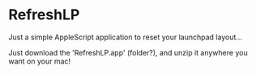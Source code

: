 # RefreshLP
Just a simple AppleScript application to reset your launchpad layout...

Just download the 'RefreshLP.app' (folder?), and unzip it anywhere you want on your mac!
